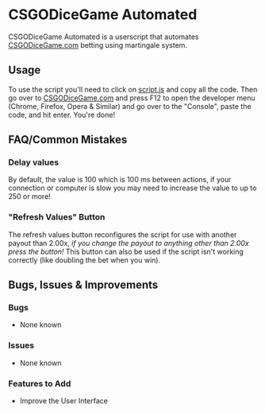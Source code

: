 # CSGODiceGame Automated

CSGODiceGame Automated is a userscript that automates [CSGODiceGame.com](https://csgodicegame.com/) betting using martingale system.

## Usage

To use the script you'll need to click on [script.js](https://raw.githubusercontent.com/ADAMPOKE111/CSGODiceGame-Automated/master/script.js) and copy all the code. Then go over to [CSGODiceGame.com](https://csgodicegame.com/) and press F12 to open the developer menu (Chrome, Firefox, Opera & Similar) and go over to the "Console", paste the code, and hit enter. You're done!

## FAQ/Common Mistakes

### Delay values

By default, the value is 100 which is 100 ms between actions, if your connection or computer is slow you may need to increase the value to up to 250 or more!

### "Refresh Values" Button

The refresh values button reconfigures the script for use with another payout than 2.00x, *if you change the payout to anything other than 2.00x press the button!*
This button can also be used if the script isn't working correctly (like doubling the bet when you win).

## Bugs, Issues & Improvements

### Bugs
* None known

### Issues
* None known

### Features to Add
* Improve the User Interface
